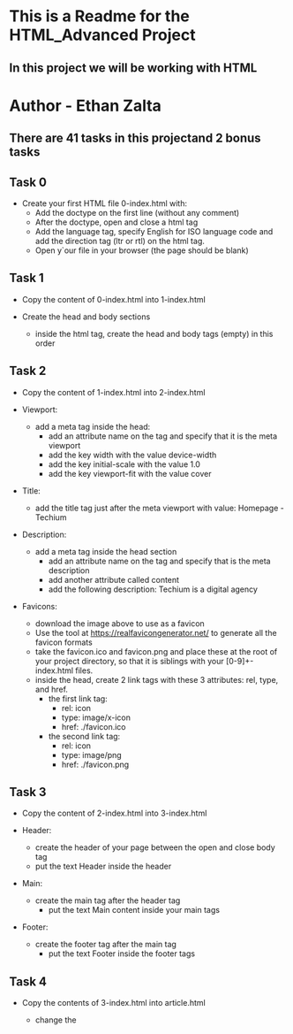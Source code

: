 # This is a Readme for the HTML_Advanced Project
## In this project we will be working with HTML

# Author - Ethan Zalta

## There are 41 tasks in this projectand 2 bonus tasks


## **Task 0**
* Create your first HTML file 0-index.html with:
    * Add the doctype on the first line (without any comment)
    * After the doctype, open and close a html tag
    * Add the language tag, specify English for ISO language code and add the direction tag (ltr or rtl) on the html tag.
    * Open y`our file in your browser (the page should be blank)

## **Task 1**
* Copy the content of 0-index.html into 1-index.html

* Create the head and body sections

    * inside the html tag, create the head and body tags (empty) in this order

## **Task 2**
* Copy the content of 1-index.html into 2-index.html
* Viewport:
    * add a meta tag inside the head:
        * add an attribute name on the tag and specify that it is the meta viewport
        * add the key width with the value device-width
        * add the key initial-scale with the value 1.0
        * add the key viewport-fit with the value cover

* Title:
    * add the title tag just after the meta viewport with value: Homepage - Techium

* Description:
    * add a meta tag inside the head section
        * add an attribute name on the tag and specify that is the meta description
        * add another attribute called content
        * add the following description: Techium is a digital agency

* Favicons:
    * download the image above to use as a favicon
    * Use the tool at https://realfavicongenerator.net/ to generate all the favicon formats
    * take the favicon.ico and favicon.png and place these at the root of your project directory, so that it is siblings with your [0-9]+-index.html files.
    * inside the head, create 2 link tags with these 3 attributes: rel, type, and href.
        * the first link tag:
            * rel: icon
            * type: image/x-icon
            * href: ./favicon.ico
        * the second link tag:
            * rel: icon
            * type: image/png
            * href: ./favicon.png

## **Task 3**
* Copy the content of 2-index.html into 3-index.html

* Header:
    * create the header of your page between the open and close body tag
    * put the text Header inside the header

* Main:
    * create the main tag after the header tag
        * put the text Main content inside your main tags

* Footer:
    * create the footer tag after the main tag
        * put the text Footer inside the footer tags

## **Task 4**
* Copy the contents of 3-index.html into article.html

    * change the <title> to put: Article - Techium
    * inside the main tags
        * after the text, create the aside tags with text Aside

## **Task 5**
* Copy the content of 3-index.html into 5-index.html

    * inside your <main> section
        * remove the text in main, create these sections:
            1. create first section and put the text Hero section inside
            2. create second section and put the text Services section inside
            3. create third section and put the text Works section inside
            4. create fourth section and put the text About section inside
            5. create fifth section and put the text Latest news section inside
            6. create sixth section and put the text Testimonials section inside
            7. create seventh section and put the text Contact section inside

## **Task 6**
* Copy the content of 5-index.html into 6-index.html

* Work articles:
    * inside the section Works section
        * add 3 article tags
            * inside each article write Work # where the hashtag will be the ordered number (1, 2, or 3)

* News articles:
    * inside the section Latest news section
        * add 3 article tags
            * inside each article write Article # where the hashtag will be the ordered number (1, 2, or 3)

* Testimonial articles:
    * inside the section Testimonials section
        * add 3 article tags
             * inside each article write Testimonial # where the hashtag will be the ordered number (1, 2, or 3)

## **Task 7**
* Copy the content of 6-index.html into 7-index.html

    * remove the Header text inside the <header>
    * create the nav tag inside the header tag
        * it should remain empty for now

## **Task 8**
* Copy the content of 7-index.html into 8-index.html

    * create the level 1 heading inside your main before your sections
        * put text Homepage in your heading tag

## **Task 9**
* Copy the content of 8-index.html into 9-index.html

    * in the section tag with the the text Hero section, remove the text and create a level 2 heading with text We help you build your brand!
    * in the section tag with the the text Services section, remove the text and create a level 2 heading with text Services
    * in the section tag with the the text Works section, remove the text and create a level 2 heading with text Works
    * in the section tag with the the text About section, remove the text and create a level 2 heading with text About Us
    * in the section tag with the the text Latest news section, remove the text and create a level 2 heading with text Latest news
    * in the section tag with the the text Testimonials section, remove the text and create a level 2 heading with text Testimonials
    * in the section tag with the the text Contact section, remove the text and create a level 2 heading with text Contact

## **Task 10**
* Copy the content of 9-index.html into 10-index.html

* Services headings:
    * Inside the section containing the h2 heading Services, add these elements right after the h2:
        * create a level 3 heading with text Design & Concept
        * create a level 3 heading with text Digital Strategy
        * create a level 3 heading with text Content Strategy
        * create a level 3 heading with text UX Design
        * create a level 3 heading with text Web Development
        * create a level 3 heading with text Social Media

* Works headings:
    * Inside the section containing the h2 heading Works:
        * in the first article, replace the text with a level 3 heading with text Interior Design
        * in the second article, replace the text with a level 3 heading with text Web Development
        * in the third article, replace the text with a level 3 heading with text Personal Brand

* About Us headings:
    * Inside the section containing the h2 heading About Us, after the h2 heading, create these elements in this order:
        * a level 3 heading with text Who are we
        * a level 3 heading with text Our culture
        * a level 3 heading with text How we work

* Latest news headings:
    * Inside the section containing the h2 heading Latest news:
        * in the first article replace the text with a level 3 heading with text Hoc loco tenere se Triarius non potuit.
        * in the second article replace the text with a level 3 heading with text Ut alios omittam, hunc appello, quem ille unum secutus est.
        * in the third article replace the text with a level 3 heading with text Bestiarum vero nullum iudicium puto.

## **Task 11**
* Copy the content of 3-index.html into 11-styleguide.html

    * change the title to Styleguide - Techium
    * remove the text from header, main, and footer
    * create a new <section> inside your main tag
        * create a header in this section
            * in the header add a level 2 heading with text Headings
        * after the header:
            * add a level 1 heading with text Heading level 1
            * add a level 2 heading with text Heading level 2
            * add a level 3 heading with text Heading level 3
            * add a level 4 heading with text Heading level 4
            * add a level 5 heading with text Heading level 5
            * add a level 6 heading with text Heading level 6

## **Task 12**
* Copy the content of 10-index.html into 12-index.html
* Add three paragraphs to About me,
* Add three paragraphs to Latest news
* Add paragraph to Contact
* Add additions paragraphs below Services, Works, About Us, Testimonials, Contact

## **Task 13**
* Copy the contents of 11-styleguide.html into 13-styleguide.html
    * After the existing section containing Headings, create a new section in main
        * in this section create a header
            * Inside the header, create a level 2 heading with text Paragraph
        * after the header add a level 2 heading with text Heading with a subtitle
        * after the level 2 heading, add a paragraph with text This is my subtitle
        * after the last paragraph, add another paragraph with text: Nunc~


## **Task 14**
* Copy the contents of 12-index.html into 14-index.html
* In the very first <header>,
    * before the nav, create a span with the text Techium


## **Task 15**
* Copy the contents of 14-index.html into 15-index.html
    * Wrap the contents of the header element with a div
    * Wrap the contents of all section elements with a div
    * Finally, wrap the contents of the <footer> tag with a div

## **Task 16**
* Copy the contents of 15-index.html into 16-index.html

    * in the div in the Services section
        * create a header tag that wraps the h2 and the p
        * create a div sibling to the header that wraps the rest of the content
    * in the div in the Works section
        * create a header tag that wraps the h2 and the p
        * create a div sibling to the header that wraps the rest of the content
    * in the div in the About Us section
        * create a header tag that wraps the h2 and the p
        * create a div sibling to the header that wraps the rest of the content
    * in the div in the Latest news section
    * create a header tag that wraps the h2
    * create a div sibling to the header that wraps the rest of the content
    * in the div in the Testimonials section
        * create a header tag that wraps the h2 and the p
        * create a div sibling to the header that wraps the rest of the content
    * in the div in the Contact section
        * create a header tag that wraps the h2 and the first p
        * create a div sibling to the header that wraps the rest of the content

## **Task 17**
* Copy the content of 16-index.html into 17-index.html

    * before the header add a line break and a comment saying Header to help with scanning your code
    * before the main add a line break and a comment saying Main to help with scanning your code
    * before the footer add a line break and a comment saying Footer to help with scanning your code
    * before the Hero section add a line break and a comment saying Hero section
    * before the Services section add a line break and a comment saying Services section
    * before the Works section add a line break and a comment saying Works section
    * before the About Us section add a line break and a comment saying About Us section
    * before the Latest news section add a line break and a comment saying Latest news section
    * before the Testimonials section add a line break and a comment saying Testimonials section
    * before the Contact section add a line break and a comment saying Contact section


## **Task 18**
* Copy the content of 17-index.html into 18-index.html

    * in the header, wrap the span with a link that redirects to the page at the root of your folder (/)
    * wrap the link with a div


## **Task 19**
* Copy the content of 18-index.html into about.html, latest_news.html and contact.html

    * change the title of about.html to replace Homepage with About
    * change the title of latest_news.html to replace Homepage with Latest news
    * change the title of contact.html to replace Homepage with Contact


## **Task 20**
* Copy the content of 18-index.html into 20-index.html

    * in your nav tags
        * create a link to / with the text Home
        * create an anchor to services with the text Services
        * create an anchor to works with the text Works
        * create an anchor to about with the text About
        * create an anchor to latest_news with the text Latest news
        * create an anchor to testimonials with the text Testimonials
        * create an anchor to contact with the text Contact



## **Task 13**
